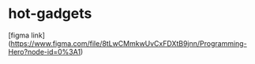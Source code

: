 ﻿# hot-gadgets
[figma link] (https://www.figma.com/file/8tLwCMmkwUvCxFDXtB9jnn/Programming-Hero?node-id=0%3A1)
